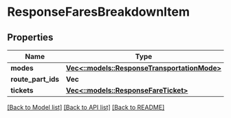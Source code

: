 # ResponseFaresBreakdownItem

## Properties

Name | Type | Description | Notes
------------ | ------------- | ------------- | -------------
**modes** | [**Vec<::models::ResponseTransportationMode>**](ResponseTransportationMode.md) |  | 
**route_part_ids** | **Vec<i32>** |  | 
**tickets** | [**Vec<::models::ResponseFareTicket>**](ResponseFareTicket.md) |  | 

[[Back to Model list]](../README.md#documentation-for-models) [[Back to API list]](../README.md#documentation-for-api-endpoints) [[Back to README]](../README.md)


